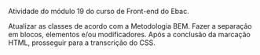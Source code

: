 Atividade do módulo 19 do curso de Front-end do Ebac.

Atualizar as classes de acordo com a Metodologia BEM.
Fazer a separação em blocos, elementos e/ou modificadores.
Após a conclusão da marcação HTML, prosseguir para a transcrição do CSS.
